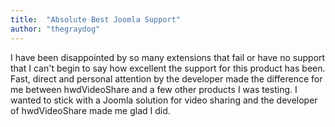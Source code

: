 ```yaml
---
title:  "Absolute Best Joomla Support"
author: "thegraydog"
---
```

I have been disappointed by so many extensions that fail or have no support that I can't begin to say how excellent the support for this product has been. Fast, direct and personal attention by the developer made the difference for me between hwdVideoShare and a few other products I was testing. I wanted to stick with a Joomla solution for video sharing and the developer of hwdVideoShare made me glad I did.